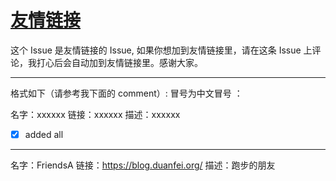 # [友情链接](https://github.com/xiaohao890809/xiaohao890809.github.io/issues/13)

这个 Issue 是友情链接的 Issue, 如果你想加到友情链接里，请在这条 Issue 上评论，我打心后会自动加到友情链接里。感谢大家。

---

格式如下（请参考我下面的 comment）:
冒号为中文冒号 ：


名字：xxxxxx
链接：xxxxxx
描述：xxxxxx


- [x] added all

---

名字：FriendsA
链接：https://blog.duanfei.org/
描述：跑步的朋友